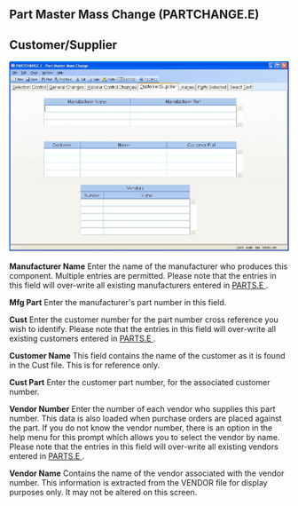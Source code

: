 ##  Part Master Mass Change (PARTCHANGE.E)

<PageHeader />

##  Customer/Supplier

![](./PARTCHANGE-E-4.jpg)

**Manufacturer Name** Enter the name of the manufacturer who produces this component. Multiple entries are permitted. Please note that the entries in this field will over-write all existing manufacturers entered in [ PARTS.E ](../../../../../rover/AP-OVERVIEW/AP-ENTRY/ACCT-CONTROL/ACCT-CONTROL-1/ar-e/PARTS-E) .   
  
**Mfg Part** Enter the manufacturer's part number in this field.  
  
**Cust** Enter the customer number for the part number cross reference you wish to identify. Please note that the entries in this field will over-write all existing customers entered in [ PARTS.E ](../../../../../rover/AP-OVERVIEW/AP-ENTRY/ACCT-CONTROL/ACCT-CONTROL-1/ar-e/PARTS-E) .   
  
**Customer Name** This field contains the name of the customer as it is found
in the Cust file. This is for reference only.  
  
**Cust Part** Enter the customer part number, for the associated customer
number.  
  
**Vendor Number** Enter the number of each vendor who supplies this part number. This data is also loaded when purchase orders are placed against the part. If you do not know the vendor number, there is an option in the help menu for this prompt which allows you to select the vendor by name. Please note that the entries in this field will over-write all existing vendors entered in [ PARTS.E ](../../../../../rover/AP-OVERVIEW/AP-ENTRY/ACCT-CONTROL/ACCT-CONTROL-1/ar-e/PARTS-E) .   
  
**Vendor Name** Contains the name of the vendor associated with the vendor
number. This information is extracted from the VENDOR file for display
purposes only. It may not be altered on this screen.  
  
  
<badge text= "Version 8.10.57" vertical="middle" />

<PageFooter />